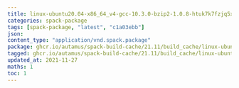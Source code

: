 ```yaml
---
title: linux-ubuntu20.04-x86_64_v4-gcc-10.3.0-bzip2-1.0.8-htuk7k7fzjq5xqdaa4ikc54y7yh5jiym.spack:latest
categories: spack-package
tags: [spack-package, "latest", "c1a03ebb"]
json: 
content_type: "application/vnd.spack.package"
package: ghcr.io/autamus/spack-build-cache/21.11/build_cache/linux-ubuntu20.04-x86_64_v4-gcc-10.3.0-bzip2-1.0.8-htuk7k7fzjq5xqdaa4ikc54y7yh5jiym.spack:latest
tagged: ghcr.io/autamus/spack-build-cache/21.11/build_cache/linux-ubuntu20.04-x86_64_v4-gcc-10.3.0-bzip2-1.0.8-htuk7k7fzjq5xqdaa4ikc54y7yh5jiym.spack:c1a03ebb
updated_at: 2021-11-27
maths: 1
toc: 1
---
```

